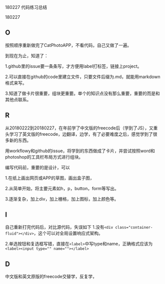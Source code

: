 180227 代码练习总结

180227

## O
 按照顺序重新做完了CatPhotoAPP，不看代码，自己又做了一遍。
 
 到现在为止，知道了：
 
 1.github里的issue要一条条写，才方便用label打标签，链接上project。
 
 2.可以直接在github的code里建立文件，只要文件后缀为.md，就能用markdown格式来写。
 
 3.知道了做卡片很重要，组块更重要。单个的知识点没有那么重要，重要的而是和其他点联系。
 
 
 

## R
从20180222到20180227，在年前学了中文版的freecode后（学到了JS），又重头学习了英文版的freecode，边翻译，边学，有了必要难度之后，感觉学到了很多新的东西。

用workflowy和github的issue，将学到的东西做成了卡片，并尝试按照word和photoshop的工具栏布局方式进行组块。


编写代码前，重要的是设计，可以

1.在纸上画出网页或APP的草图，画出盒子图，

2.从简单开始，将主要元素如h，p，button，form等写出。

3.逐渐复杂，加上div，加上栅格，加上图标，加上颜色等。

## I
自己重新打完代码后，对比源代码，失误如下
 1.没有`<div class="container-fluid"></div>`，这个可以对全局设置响应式架构。

  2.单选按钮和复选框写错，直接在`<label>`中写type和name，正确格式应该为
`<label><input type="" name=""></label>`

## D

中文版和英文原版的freecode交替学，反复学，
 



